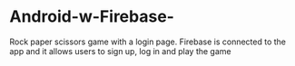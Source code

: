 # Android-w-Firebase-
Rock paper scissors game with a login page. Firebase is connected to the app and it allows users to sign up, log in and play the game
